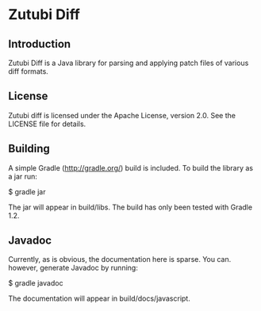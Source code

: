 Zutubi Diff
===========

Introduction
------------

Zutubi Diff is a Java library for parsing and applying patch files of various
diff formats.

License
-------

Zutubi diff is licensed under the Apache License, version 2.0.  See the LICENSE
file for details.

Building
--------

A simple Gradle (http://gradle.org/) build is included.  To build the library as
a jar run:

$ gradle jar

The jar will appear in build/libs.  The build has only been tested with Gradle
1.2.

Javadoc
-------

Currently, as is obvious, the documentation here is sparse.  You can. however,
generate Javadoc by running:

$ gradle javadoc

The documentation will appear in build/docs/javascript.
